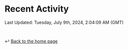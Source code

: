 # Recent Activity

<!--RECENT_ACTIVITY:start-->
<!--RECENT_ACTIVITY:end-->

<!--RECENT_ACTIVITY:last_update-->
Last Updated: Tuesday, July 9th, 2024, 2:04:09 AM (GMT)
<!--RECENT_ACTIVITY:last_update_end-->

<br>

↩️ [Back to the home page](/README.md)
